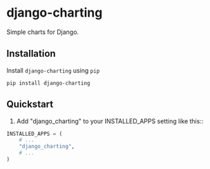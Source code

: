 # django-charting

Simple charts for Django.

## Installation

Install `django-charting` using `pip`

```shell
pip install django-charting
```

## Quickstart

1. Add "django_charting" to your INSTALLED_APPS setting like this::

```python
INSTALLED_APPS = (
    # ...
    "django_charting",
    # ...
)
```
